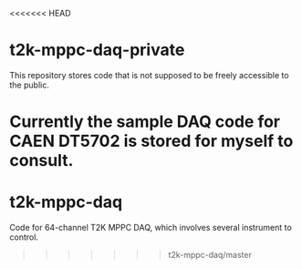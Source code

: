 <<<<<<< HEAD
# t2k-mppc-daq-private

This repository stores code that is not supposed to be freely accessible to the
public.

Currently the sample DAQ code for CAEN DT5702 is stored for myself to consult.
=======
# t2k-mppc-daq
Code for 64-channel T2K MPPC DAQ, which involves several instrument to control.
>>>>>>> t2k-mppc-daq/master
